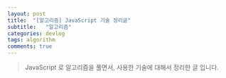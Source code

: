 ```yaml
---
layout: post
title:  "[알고리즘] JavaScript 기술 정리글"
subtitle:   "알고리즘"
categories: devlog
tags: algorithm
comments: true
---
```


> JavaScript 로 알고리즘을 풀면서, 사용한 기술에 대해서 정리한 글 입니다.